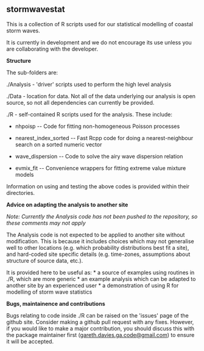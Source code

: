 stormwavestat
-------------

This is a collection of R scripts used for our statistical modelling of coastal
storm waves.

It is currently in development and we do not encourage its use unless you are
collaborating with the developer.


**Structure**

The sub-folders are:

./Analysis - 'driver' scripts used to perform the high level analysis

./Data - location for data. Not all of the data underlying our analysis is open source, so not all dependencies can currently be provided.

./R - self-contained R scripts used for the analysis. These include:

* nhpoisp -- Code for fitting non-homogeneous Poisson processes

* nearest_index_sorted -- Fast Rcpp code for doing a nearest-neighbour search on a sorted numeric vector

* wave_dispersion -- Code to solve the airy wave dispersion relation

* evmix_fit -- Convenience wrappers for fitting extreme value mixture models

Information on using and testing the above codes is provided within their directories.


**Advice on adapting the analysis to another site**

*Note: Currently the Analysis code has not been pushed to the repository, so these comments may not apply*

The Analysis code is not expected to be applied to another site without
modification. This is because it includes choices which may not generalise well to
other locations (e.g. which probability distributions best fit a site), and
hard-coded site specific details (e.g. time-zones, assumptions about structure
of source data, etc.). 

It is provided here to be useful as:
    * a source of examples using routines in ./R, which are more generic
    * an example analysis which can be adapted to another site by an experienced user
    * a demonstration of using R for modelling of storm wave statistics


**Bugs, maintainence and contributions**

Bugs relating to code inside ./R can be raised on the 'issues' page of the
github site. Consider making a github pull request with any fixes. However, if 
you would like to make a major contribution, you should discuss this with the package
maintainer first (gareth.davies.ga.code@gmail.com) to ensure it will be accepted. 

